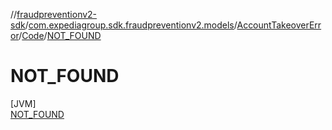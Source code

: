 //[fraudpreventionv2-sdk](../../../../../index.md)/[com.expediagroup.sdk.fraudpreventionv2.models](../../../index.md)/[AccountTakeoverError](../../index.md)/[Code](../index.md)/[NOT_FOUND](index.md)

# NOT_FOUND

[JVM]\
[NOT_FOUND](index.md)
